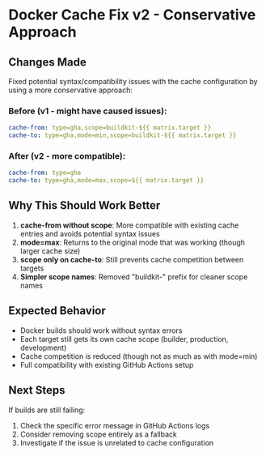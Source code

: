 # Docker Cache Fix v2 - Conservative Approach

## Changes Made

Fixed potential syntax/compatibility issues with the cache configuration by using a more conservative approach:

### Before (v1 - might have caused issues):
```yaml
cache-from: type=gha,scope=buildkit-${{ matrix.target }}
cache-to: type=gha,mode=min,scope=buildkit-${{ matrix.target }}
```

### After (v2 - more compatible):
```yaml
cache-from: type=gha
cache-to: type=gha,mode=max,scope=${{ matrix.target }}
```

## Why This Should Work Better

1. **cache-from without scope**: More compatible with existing cache entries and avoids potential syntax issues
2. **mode=max**: Returns to the original mode that was working (though larger cache size)
3. **scope only on cache-to**: Still prevents cache competition between targets
4. **Simpler scope names**: Removed "buildkit-" prefix for cleaner scope names

## Expected Behavior

- Docker builds should work without syntax errors
- Each target still gets its own cache scope (builder, production, development)
- Cache competition is reduced (though not as much as with mode=min)
- Full compatibility with existing GitHub Actions setup

## Next Steps

If builds are still failing:
1. Check the specific error message in GitHub Actions logs
2. Consider removing scope entirely as a fallback
3. Investigate if the issue is unrelated to cache configuration
